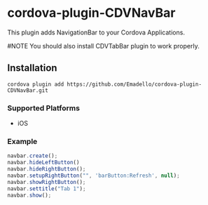 
# cordova-plugin-CDVNavBar

This plugin adds NavigationBar to your Cordova Applications.

#NOTE
You should also install CDVTabBar plugin to work properly.


## Installation

    cordova plugin add https://github.com/Emadello/cordova-plugin-CDVNavBar.git


### Supported Platforms

- iOS

### Example

```javascript
navbar.create();
navbar.hideLeftButton()
navbar.hideRightButton();
navbar.setupRightButton("", 'barButton:Refresh', null);
navbar.showRightButton();
navbar.settitle("Tab 1");
navbar.show();
```
